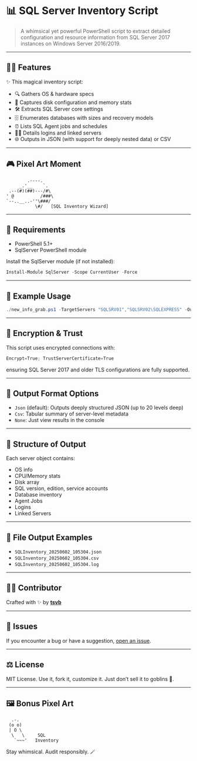 # 📊 SQL Server Inventory Script

> A whimsical yet powerful PowerShell script to extract detailed configuration and resource information from SQL Server 2017 instances on Windows Server 2016/2019.

---

## 🧙‍♂️ Features

✨ This magical inventory script:

* 🔍 Gathers OS & hardware specs
* 💾 Captures disk configuration and memory stats
* 🛠 Extracts SQL Server core settings
* 🗄️ Enumerates databases with sizes and recovery models
* ⏰ Lists SQL Agent jobs and schedules
* 🧑‍🚀 Details logins and linked servers
* 🌐 Outputs in JSON (with support for deeply nested data) or CSV

---

## 🎮 Pixel Art Moment

```
        .----.
     _.'__    `.
 .--(#)(##)---/#\
' @          /###\
`--..__..-''\###/
           \#/   [SQL Inventory Wizard]
```

---

## 🚀 Requirements

* PowerShell 5.1+
* SqlServer PowerShell module

Install the SqlServer module (if not installed):

```powershell
Install-Module SqlServer -Scope CurrentUser -Force
```

---

## 🧪 Example Usage

```powershell
./new_info_grab.ps1 -TargetServers "SQLSRV01","SQLSRV02\SQLEXPRESS" -OutputFormat Json
```

---

## 🔐 Encryption & Trust

This script uses encrypted connections with:

```powershell
Encrypt=True; TrustServerCertificate=True
```

ensuring SQL Server 2017 and older TLS configurations are fully supported.

---

## 🧠 Output Format Options

* `Json` (default): Outputs deeply structured JSON (up to 20 levels deep)
* `Csv`: Tabular summary of server-level metadata
* `None`: Just view results in the console

---

## 🧵 Structure of Output

Each server object contains:

* OS info
* CPU/Memory stats
* Disk array
* SQL version, edition, service accounts
* Database inventory
* Agent Jobs
* Logins
* Linked Servers

---

## 🧼 File Output Examples

* `SQLInventory_20250602_105304.json`
* `SQLInventory_20250602_105304.csv`
* `SQLInventory_20250602_105304.log`

---

## 🧙‍♀️ Contributor

Crafted with ✨ by **[tsvb](https://github.com/tsvb)**

---

## 🐛 Issues

If you encounter a bug or have a suggestion, [open an issue](https://github.com/tsvb/SQL_Info/issues).

---

## ⚖️ License

MIT License. Use it, fork it, customize it. Just don’t sell it to goblins 🐲.

---

## 🖼 Bonus Pixel Art

```
  .-.
 (o o)
 | O \
  \   \     SQL
   `~~~'   Inventory
```

Stay whimsical. Audit responsibly. 🪄
